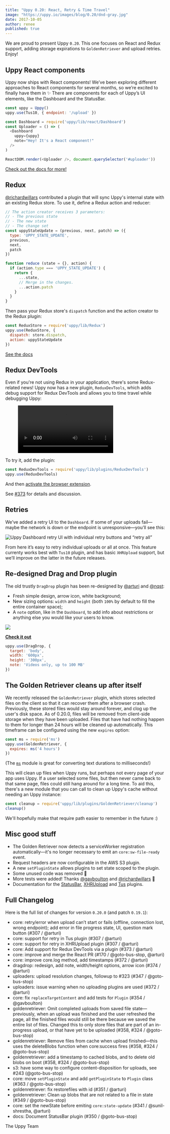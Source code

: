 ```yaml
---
title: "Uppy 0.20: React, Retry & Time Travel"
image: "https://uppy.io/images/blog/0.20/dnd-gray.jpg"
date: 2017-10-05
author: renee
published: true
---
```


We are proud to present Uppy `0.20`. This one focuses on React and Redux support, adding storage expirations to `GoldenRetriever` and upload retries. Enjoy!

## Uppy React components

Uppy now ships with React components! We’ve been exploring different approaches to React components for several months, so we’re excited to finally have them in ✨ There are components for each of Uppy’s UI elements, like the Dashboard and the StatusBar.

```js
const uppy = Uppy()
uppy.use(Tus10, { endpoint: '/upload' })

const Dashboard = require('uppy/lib/react/Dashboard')
const Uploader = () => (
  <Dashboard
    uppy={uppy}
    note="Hey! It's a React component!"
  />
)

ReactDOM.render(<Uploader />, document.querySelector('#uploader'))
```

<!-- more -->

[Check out the docs for more!](/docs/react/)

## Redux

[@richardwillars](https://github.com/richardwillars) contributed a plugin that will sync Uppy's internal state with an existing Redux store.
To use it, define a Redux action and reducer:

```js
// The action creator receives 3 parameters:
// - The previous state
// - The new state
// - The change set
const uppyStateUpdate = (previous, next, patch) => ({
  type: 'UPPY_STATE_UPDATE',
  previous,
  next,
  patch
})

function reduce (state = {}, action) {
  if (action.type === 'UPPY_STATE_UPDATE') {
    return {
      ...state,
      // Merge in the changes.
      ...action.patch
    }
  }
}
```

Then pass your Redux store's `dispatch` function and the action creator to the Redux plugin:

```js
const ReduxStore = require('uppy/lib/Redux')
uppy.use(ReduxStore, {
  dispatch: store.dispatch,
  action: uppyStateUpdate
})
```

[See the docs](/docs/react/redux-sync)

## Redux DevTools

Even if you're not using Redux in your application, there's some Redux-related news! Uppy now has a new plugin, `ReduxDevTools`, which adds debug support for Redux DevTools and allows you to time travel while debugging Uppy:

<figure class="wide"><video alt="Demo video showing Uppy with Redux Dev Tools and time traveling" controls autoplay><source src="/images/blog/0.20/uppy-reduxdevtools.mp4" type="video/mp4">Your browser does not support the video tag, you can <a href="/images/blog/0.20/uppy-reduxdevtools.mp4">download the video</a> to watch it.</video></figure>

To try it, add the plugin:

```js
const ReduxDevTools = require('uppy/lib/plugins/ReduxDevTools')
uppy.use(ReduxDevTools)
```

And then [activate the browser extension](https://github.com/zalmoxisus/redux-devtools-extension).

See [#373](https://github.com/transloadit/uppy/pull/373) for details and discussion.

## Retries

We’ve added a retry UI to the `Dashboard`. If some of your uploads fail—maybe the network is down or the endpoint is unresponsive—you’ll see this:

<img alt="Uppy Dashboard retry UI with individual retry buttons and “retry all”" src="/images/blog/0.20/retry.jpg">

From here it’s easy to retry individual uploads or all at once. This feature currenty works best with `Tus10` plugin, and has basic `XHRUpload` support, but we’ll improve on the latter in the future releases.

## Re-designed Drag and Drop plugin

The old trustly `DragDrop` plugin has been re-designed by [@arturi](https://github.com/arturi) and [@nqst](http://zaytsev.io):

- Fresh simple design, arrow icon, white background;
- New sizing options: `width` and `height` (both `100%` by default to fill the entire container space);
- A `note` option, like in the `Dashboard`, to add info about restrictions or anything else you would like your users to know.

<img class="border" src="/images/blog/0.20/dnd-gray.jpg">

**[Check it out](/examples/dragdrop/)**

```js
uppy.use(DragDrop, {
  target: 'body',
  width: '600px',
  height: '300px',
  note: 'Videos only, up to 100 MB'
})
```

## The Golden Retriever cleans up after itself

We recently released the `GoldenRetriever` plugin, which stores selected files on the client so that it can recover them after a browser crash. Previously, these stored files would stay around forever, and clog up the user's disk space. As of 0.20.0, files will be removed from client-side storage when they have been uploaded. Files that have had nothing happen to them for longer than 24 hours will be cleaned up automatically. This timeframe can be configured using the new `expires` option:

```js
const ms = require('ms')
uppy.use(GoldenRetriever, {
  expires: ms('4 hours')
})
```

(The [`ms`](https://npmjs.com/package/ms) module is great for converting text durations to milliseconds!)

This will clean up files when Uppy runs, but perhaps not every page of your app uses Uppy. If a user selected some files, but then never came back to that same page, files could still hang around for a long time. To aid this, there's a new module that you can call to clean up Uppy's cache without needing an Uppy instance:

```js
const cleanup = require('uppy/lib/plugins/GoldenRetriever/cleanup')
cleanup()
```

We'll hopefully make that require path easier to remember in the future :)

## Misc good stuff

- The Golden Retriever now detects a serviceWorker registration automatically—it's no longer necessary to emit an `core:sw-file-ready` event.
- Request headers are now configurable in the AWS S3 plugin.
- A new `setPluginState` allows plugins to set state scoped to the plugin.
- Some unused code was removed 🎉
- More tests were added! Thanks [@gavboulton](https://github.com/gavboulton) and [@richardwillars](https://github.com/richardwillars) 🎉
- Documentation for the [StatusBar](/docs/statusbar), [XHRUpload](/docs/xhrupload) and [Tus](/docs/tus) plugins.

## Full Changelog

Here is the full list of changes for version `0.20.0` (and patch `0.19.1`):

- core: retry/error when upload can’t start or fails (offline, connection lost, wrong endpoint); add error in file progress state, UI, question mark button (#307 / @arturi)
- core: support for retry in Tus plugin (#307 / @arturi)
- core: support for retry in XHRUpload plugin (#307 / @arturi)
- core: Add support for Redux DevTools via a plugin (#373 / @arturi)
- core: improve and merge the React PR (#170 / @goto-bus-stop, @arturi)
- core: improve core.log method, add timestamps (#372 / @arturi)
- dragdrop: redesign, add note, width/height options, arrow icon (#374 / @arturi)
- uploaders: upload resolution changes, followup to #323 (#347 / @goto-bus-stop)
- uploaders: issue warning when no uploading plugins are used (#372 / @arturi)
- core: fix `replaceTargetContent` and add tests for `Plugin` (#354 / @gavboulton)
- goldenretriever: Omit completed uploads from saved file state—previously, when an upload was finished and the user refreshed the page, all the finished files would still be there because we saved the entire list of files. Changed this to only store files that are part of an in-progress upload, or that have yet to be uploaded (#358, #324 / @goto-bus-stop)
- goldenretriever: Remove files from cache when upload finished—this uses the deleteBlobs function when core:success fires (#358, #324 / @goto-bus-stop)
- goldenretriever: add a timestamp to cached blobs, and to delete old blobs on boot (#358, #324 / @goto-bus-stop)
- s3: have some way to configure content-disposition for uploads, see #243 (@goto-bus-stop)
- core: move `setPluginState` and add `getPluginState` to `Plugin` class (#363 / @goto-bus-stop)
- goldenretriever: fix restorefiles with id (#351 / @arturi)
- goldenretriever: Clean up blobs that are not related to a file in state (#349 / @goto-bus-stop)
- core: set the newState before emiting `core:state-update` (#341 / @sunil-shrestha, @arturi)
- docs: Document StatusBar plugin (#350 / @goto-bus-stop)

The Uppy Team
